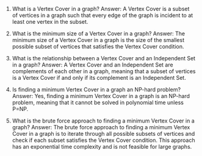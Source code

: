 1. What is a Vertex Cover in a graph?
Answer: A Vertex Cover is a subset of vertices in a graph such that every edge of the graph is incident to at least one vertex in the subset.

2. What is the minimum size of a Vertex Cover in a graph?
Answer: The minimum size of a Vertex Cover in a graph is the size of the smallest possible subset of vertices that satisfies the Vertex Cover condition.

3. What is the relationship between a Vertex Cover and an Independent Set in a graph?
Answer: A Vertex Cover and an Independent Set are complements of each other in a graph, meaning that a subset of vertices is a Vertex Cover if and only if its complement is an Independent Set.

4. Is finding a minimum Vertex Cover in a graph an NP-hard problem?
Answer: Yes, finding a minimum Vertex Cover in a graph is an NP-hard problem, meaning that it cannot be solved in polynomial time unless P=NP.

5. What is the brute force approach to finding a minimum Vertex Cover in a graph?
Answer: The brute force approach to finding a minimum Vertex Cover in a graph is to iterate through all possible subsets of vertices and check if each subset satisfies the Vertex Cover condition. This approach has an exponential time complexity and is not feasible for large graphs.